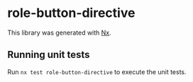 # role-button-directive

This library was generated with [Nx](https://nx.dev).

## Running unit tests

Run `nx test role-button-directive` to execute the unit tests.

